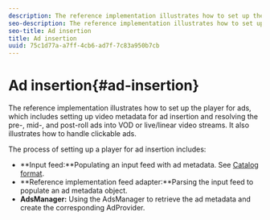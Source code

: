```yaml
---
description: The reference implementation illustrates how to set up the player for ads, which includes setting up video metadata for ad insertion and resolving the pre-, mid-, and post-roll ads into VOD or live/linear video streams. It also illustrates how to handle clickable ads.
seo-description: The reference implementation illustrates how to set up the player for ads, which includes setting up video metadata for ad insertion and resolving the pre-, mid-, and post-roll ads into VOD or live/linear video streams. It also illustrates how to handle clickable ads.
seo-title: Ad insertion
title: Ad insertion
uuid: 75c1d77a-a7ff-4cb6-ad7f-7c83a950b7cb
---
```


# Ad insertion{#ad-insertion}

The reference implementation illustrates how to set up the player for ads, which includes setting up video metadata for ad insertion and resolving the pre-, mid-, and post-roll ads into VOD or live/linear video streams. It also illustrates how to handle clickable ads.

The process of setting up a player for ad insertion includes:

* **Input feed:**Populating an input feed with ad metadata. See [Catalog format](catalog-format.md). 
* **Reference implementation feed adapter:**Parsing the input feed to populate an ad metadata object.
* **AdsManager:** Using the AdsManager to retrieve the ad metadata and create the corresponding AdProvider.

